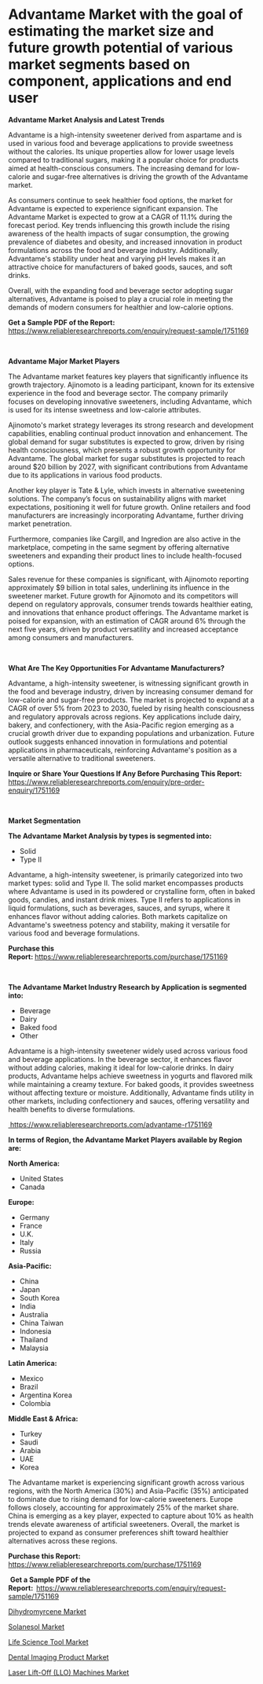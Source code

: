 <p><h1>Advantame Market with the goal of estimating the market size and future growth potential of various market segments based on component, applications and end user</h1></p><p><strong>Advantame Market Analysis and Latest Trends</strong></p>
<p><p>Advantame is a high-intensity sweetener derived from aspartame and is used in various food and beverage applications to provide sweetness without the calories. Its unique properties allow for lower usage levels compared to traditional sugars, making it a popular choice for products aimed at health-conscious consumers. The increasing demand for low-calorie and sugar-free alternatives is driving the growth of the Advantame market.</p><p>As consumers continue to seek healthier food options, the market for Advantame is expected to experience significant expansion. The Advantame Market is expected to grow at a CAGR of 11.1% during the forecast period. Key trends influencing this growth include the rising awareness of the health impacts of sugar consumption, the growing prevalence of diabetes and obesity, and increased innovation in product formulations across the food and beverage industry. Additionally, Advantame's stability under heat and varying pH levels makes it an attractive choice for manufacturers of baked goods, sauces, and soft drinks. </p><p>Overall, with the expanding food and beverage sector adopting sugar alternatives, Advantame is poised to play a crucial role in meeting the demands of modern consumers for healthier and low-calorie options.</p></p>
<p><strong>Get a Sample PDF of the Report:&nbsp;</strong> <a href="https://www.reliableresearchreports.com/enquiry/request-sample/1751169?utm_campaign=28&utm_medium=2&utm_source=Github&utm_content=ia&utm_term=09112024&utm_id=advantame">https://www.reliableresearchreports.com/enquiry/request-sample/1751169</a></p>
<p>&nbsp;</p>
<p><strong>Advantame Major Market Players</strong></p>
<p><p>The Advantame market features key players that significantly influence its growth trajectory. Ajinomoto is a leading participant, known for its extensive experience in the food and beverage sector. The company primarily focuses on developing innovative sweeteners, including Advantame, which is used for its intense sweetness and low-calorie attributes.</p><p>Ajinomoto's market strategy leverages its strong research and development capabilities, enabling continual product innovation and enhancement. The global demand for sugar substitutes is expected to grow, driven by rising health consciousness, which presents a robust growth opportunity for Advantame. The global market for sugar substitutes is projected to reach around $20 billion by 2027, with significant contributions from Advantame due to its applications in various food products.</p><p>Another key player is Tate & Lyle, which invests in alternative sweetening solutions. The company’s focus on sustainability aligns with market expectations, positioning it well for future growth. Online retailers and food manufacturers are increasingly incorporating Advantame, further driving market penetration.</p><p>Furthermore, companies like Cargill, and Ingredion are also active in the marketplace, competing in the same segment by offering alternative sweeteners and expanding their product lines to include health-focused options.</p><p>Sales revenue for these companies is significant, with Ajinomoto reporting approximately $9 billion in total sales, underlining its influence in the sweetener market. Future growth for Ajinomoto and its competitors will depend on regulatory approvals, consumer trends towards healthier eating, and innovations that enhance product offerings. The Advantame market is poised for expansion, with an estimation of CAGR around 6% through the next five years, driven by product versatility and increased acceptance among consumers and manufacturers.</p></p>
<p>&nbsp;</p>
<p><strong>What Are The Key Opportunities For Advantame Manufacturers?</strong></p>
<p><p>Advantame, a high-intensity sweetener, is witnessing significant growth in the food and beverage industry, driven by increasing consumer demand for low-calorie and sugar-free products. The market is projected to expand at a CAGR of over 5% from 2023 to 2030, fueled by rising health consciousness and regulatory approvals across regions. Key applications include dairy, bakery, and confectionery, with the Asia-Pacific region emerging as a crucial growth driver due to expanding populations and urbanization. Future outlook suggests enhanced innovation in formulations and potential applications in pharmaceuticals, reinforcing Advantame's position as a versatile alternative to traditional sweeteners.</p></p>
<p><strong>Inquire or Share Your Questions If Any Before Purchasing This Report:</strong> <a href="https://www.reliableresearchreports.com/enquiry/pre-order-enquiry/1751169?utm_campaign=28&utm_medium=2&utm_source=Github&utm_content=ia&utm_term=09112024&utm_id=advantame">https://www.reliableresearchreports.com/enquiry/pre-order-enquiry/1751169</a></p>
<p>&nbsp;</p>
<p><strong>Market Segmentation</strong></p>
<p><strong>The Advantame Market Analysis by types is segmented into:</strong></p>
<p><ul><li>Solid</li><li>Type II</li></ul></p>
<p><p>Advantame, a high-intensity sweetener, is primarily categorized into two market types: solid and Type II. The solid market encompasses products where Advantame is used in its powdered or crystalline form, often in baked goods, candies, and instant drink mixes. Type II refers to applications in liquid formulations, such as beverages, sauces, and syrups, where it enhances flavor without adding calories. Both markets capitalize on Advantame's sweetness potency and stability, making it versatile for various food and beverage formulations.</p></p>
<p><strong>Purchase this Report:&nbsp;</strong><a href="https://www.reliableresearchreports.com/purchase/1751169?utm_campaign=28&utm_medium=2&utm_source=Github&utm_content=ia&utm_term=09112024&utm_id=advantame">https://www.reliableresearchreports.com/purchase/1751169</a></p>
<p>&nbsp;</p>
<p><strong>The Advantame Market Industry Research by Application is segmented into:</strong></p>
<p><ul><li>Beverage</li><li>Dairy</li><li>Baked food</li><li>Other</li></ul></p>
<p><p>Advantame is a high-intensity sweetener widely used across various food and beverage applications. In the beverage sector, it enhances flavor without adding calories, making it ideal for low-calorie drinks. In dairy products, Advantame helps achieve sweetness in yogurts and flavored milk while maintaining a creamy texture. For baked goods, it provides sweetness without affecting texture or moisture. Additionally, Advantame finds utility in other markets, including confectionery and sauces, offering versatility and health benefits to diverse formulations.</p></p>
<p><a href="https://www.reliableresearchreports.com/advantame-r1751169?utm_campaign=28&utm_medium=2&utm_source=Github&utm_content=ia&utm_term=09112024&utm_id=advantame">&nbsp;https://www.reliableresearchreports.com/advantame-r1751169</a></p>
<p><strong>In terms of Region, the Advantame Market Players available by Region are:</strong></p>
<p>
    <p> <strong> North America: </strong>
        <ul>
            <li>United States</li>
            <li>Canada</li>
        </ul>
        </p> 
    <p> <strong> Europe: </strong>
        <ul>
            <li>Germany</li>
            <li>France</li>
            <li>U.K.</li>
            <li>Italy</li>
            <li>Russia</li>
        </ul>
        </p> 
    <p> <strong> Asia-Pacific: </strong>
        <ul>
            <li>China</li>
            <li>Japan</li>
            <li>South Korea</li>
            <li>India</li>
            <li>Australia</li>
            <li>China Taiwan</li>
            <li>Indonesia</li>
            <li>Thailand</li>
            <li>Malaysia</li>
        </ul>
        </p> 
    <p> <strong> Latin America: </strong>
        <ul>
            <li>Mexico</li>
            <li>Brazil</li>
            <li>Argentina Korea</li>
            <li>Colombia</li>
        </ul>
        </p> 
    <p> <strong> Middle East & Africa: </strong>
        <ul>
            <li>Turkey</li>
            <li>Saudi</li>
            <li>Arabia</li>
            <li>UAE</li>
            <li>Korea</li>
        </ul>
    </p>
    </p>
<p><p>The Advantame market is experiencing significant growth across various regions, with the North America (30%) and Asia-Pacific (35%) anticipated to dominate due to rising demand for low-calorie sweeteners. Europe follows closely, accounting for approximately 25% of the market share. China is emerging as a key player, expected to capture about 10% as health trends elevate awareness of artificial sweeteners. Overall, the market is projected to expand as consumer preferences shift toward healthier alternatives across these regions.</p></p>
<p><strong>Purchase this Report: </strong><a href="https://www.reliableresearchreports.com/purchase/1751169?utm_campaign=28&utm_medium=2&utm_source=Github&utm_content=ia&utm_term=09112024&utm_id=advantame">https://www.reliableresearchreports.com/purchase/1751169</a></p>
<p>&nbsp;<strong>Get a Sample PDF of the Report:&nbsp;&nbsp;</strong><a href="https://www.reliableresearchreports.com/enquiry/request-sample/1751169?utm_campaign=28&utm_medium=2&utm_source=Github&utm_content=ia&utm_term=09112024&utm_id=advantame">https://www.reliableresearchreports.com/enquiry/request-sample/1751169</a></p>
<p><strong></strong></p>
<p><p><a href="https://github.com/OrlandoHBarks/Market-Research-Report-List-1/blob/main/dihydromyrcene-market.md?utm_campaign=28&utm_medium=2&utm_source=Github&utm_content=ia&utm_term=09112024&utm_id=advantame">Dihydromyrcene Market</a></p><p><a href="https://github.com/NathanColeman327/Market-Research-Report-List-1/blob/main/solanesol-market.md?utm_campaign=28&utm_medium=2&utm_source=Github&utm_content=ia&utm_term=09112024&utm_id=advantame">Solanesol Market</a></p><p><a href="https://issuu.com/reportprime-2/docs/life-science-tool-market-size-2030._e25375da065c1f?utm_campaign=28&utm_medium=2&utm_source=Github&utm_content=ia&utm_term=09112024&utm_id=advantame">Life Science Tool Market</a></p><p><a href="https://www.linkedin.com/pulse/dental-imaging-product-market-overview-forecast-2024-2031-detailed-uyykc?utm_campaign=28&utm_medium=2&utm_source=Github&utm_content=ia&utm_term=09112024&utm_id=advantame">Dental Imaging Product Market</a></p><p><a href="https://www.linkedin.com/pulse/laser-lift-off-llo-machines-market-evolution-global-trends-regional-9xofc?utm_campaign=28&utm_medium=2&utm_source=Github&utm_content=ia&utm_term=09112024&utm_id=advantame">Laser Lift-Off (LLO) Machines Market</a></p></p>
